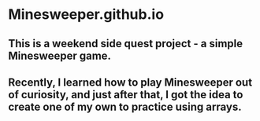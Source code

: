 # Minesweeper.github.io
## This is a weekend side quest project - a simple Minesweeper game.
## Recently, I learned how to play Minesweeper out of curiosity, and just after that, I got the idea to create one of my own to practice using arrays.
